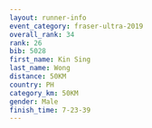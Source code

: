 ```yaml
---
layout: runner-info 
event_category: fraser-ultra-2019 
overall_rank: 34
rank: 26
bib: 5028
first_name: Kin Sing
last_name: Wong
distance: 50KM
country: PH
category_km: 50KM
gender: Male
finish_time: 7-23-39
---
```


